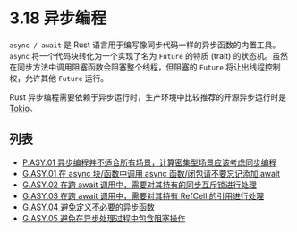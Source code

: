 # 3.18 异步编程

`async / await` 是 Rust 语言用于编写像同步代码一样的异步函数的内置工具。`async` 将一个代码块转化为一个实现了名为 `Future` 的特质 (trait)
的状态机。虽然在同步方法中调用阻塞函数会阻塞整个线程，但阻塞的 `Future` 将让出线程控制权，允许其他 `Future` 运行。

Rust 异步编程需要依赖于异步运行时，生产环境中比较推荐的开源异步运行时是 [Tokio](https://github.com/tokio-rs/tokio)。

## 列表

- [P.ASY.01 异步编程并不适合所有场景，计算密集型场景应该考虑同步编程](./async-await/P.ASY.01.md)
- [G.ASY.01 在 async 块/函数中调用 async 函数/闭包请不要忘记添加.await](./async-await/G.ASY.01.md)
- [G.ASY.02 在跨 await 调用中，需要对其持有的同步互斥锁进行处理](./async-await/G.ASY.02.md)
- [G.ASY.03 在跨 await 调用中，需要对其持有 RefCell 的引用进行处理](./async-await/G.ASY.03.md)
- [G.ASY.04 避免定义不必要的异步函数](./async-await/G.ASY.04.md)
- [G.ASY.05 避免在异步处理过程中包含阻塞操作](./async-await/G.ASY.05.md)
